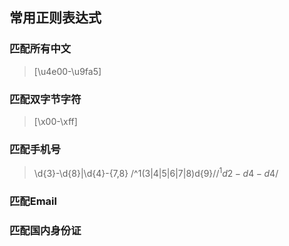 ## 常用正则表达式

### 匹配所有中文

> [\u4e00-\u9fa5]

### 匹配双字节字符

> [\x00-\xff]

### 匹配手机号

> \d{3}-\d{8}|\d{4}-\{7,8}
> /^1(3|4|5|6|7|8)d{9}$/ 
> /^1d{2}-d{4}-d{4}$/ 

### 匹配Email


### 匹配国内身份证
